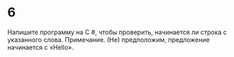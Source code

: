 # 6
Напишите программу на C #, чтобы проверить, начинается ли строка с указанного слова. 
Примечание. (Не) предположим, предложение начинается с «Hello».
